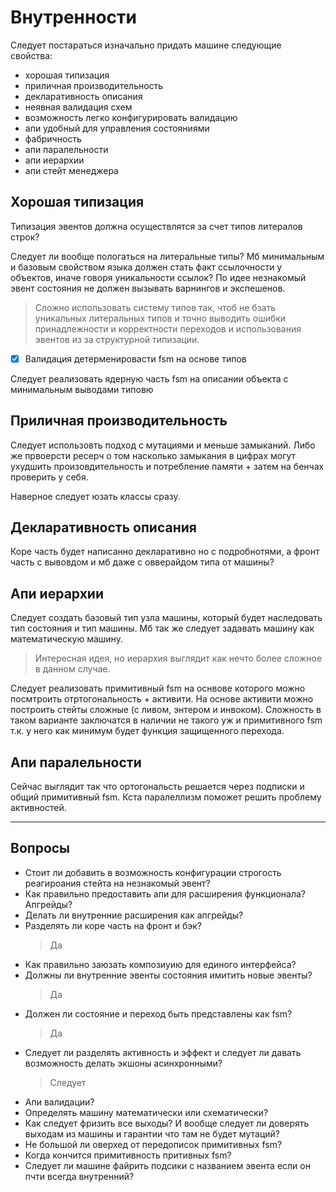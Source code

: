 # Внутренности

Следует постараться изначально придать машине следующие свойства:

- хорошая типизация
- приличная производительность
- декларативность описания
- неявная валидация схем
- возможность легко конфигурировать валидацию
- апи удобный для управления состояниями
- фабричность
- апи паралельности
- апи иерархии
- апи стейт менеджера

## Хорошая типизация

Типизация эвентов должна осуществлятся за счет типов литералов строк?

Следует ли вообще пологаться на литеральные типы? Мб минимальным и базовым свойством языка должен стать факт
ссылочности у объектов, иначе говоря уникальности ссылок? По идее незнакомый эвент состояния не должен
вызывать варнингов и экспешенов.

> Сложно использовать систему типов так, чтоб не бзать уникальных литеральных типов и точно выводить
> ошибки принадлежности и корректности переходов и использования эвентов из за структурной типизации.

- [x] Валидация детерменировасти fsm на основе типов

Следует реализовать ядерную часть fsm на описании объекта с минимальным выводами типовю

## Приличная производительность

Следует использовть подход с мутациями и меньше замыканий. Либо же првоерсти ресерч о том насколько замыкания в цифрах
могут ухудшить произовдительность и потребление памяти + затем на бенчах проверить у себя.

Наверное следует юзать классы сразу.

## Декларативность описания

Коре часть будет написанно декларативно но с подробнотями, а фронт часть с вывовдом и мб даже с овверайдом типа от машины?

## Апи иерархии

Следует создать базовый тип узла машины, который будет наследовать тип состояния и тип машины.
Мб так же следует задавать машину как математическую машину.

> Интересная идея, но иерархия выглядит как нечто более сложное в данном случае.

Следует реализовать примитивный fsm на оснвове которого можно посмтроить отртогональность + активити. На основе активити
можно построить стейты сложные (с ливом, энтером и инвоком). Сложность в таком варианте заключатся в наличии не такого
уж и примитивного fsm т.к. у него как минимум будет функция защищенного перехода.

## Апи паралельности

Сейчас выглядит так что ортогональсть решается через подписки и общий примитивный fsm. Кста паралеллизм поможет
решить проблему активностей.

---

## Вопросы

- Стоит ли добавить в возможность конфигурации строгость реагироания стейта на незнакомый эвент?
- Как правильно предоставить апи для расширения функционала? Апгрейды?
- Делать ли внутренние расширения как апгрейды?
- Разделять ли коре часть на фронт и бэк?
  > Да
- Как правильно заюзать композиуию для единого интерфейса?
- Должны ли внутренние эвенты состояния имитить новые эвенты?
  > Да
- Должен ли состояние и переход быть представлены как fsm?
  > Да
- Следует ли разделять активность и эффект и следует ли давать возможность делать экшоны асинхронными?
  > Следует
- Апи валидации?
- Определять машину математически или схематически?
- Как следует фризить все выходы? И вообще следует ли доверять выходам из машины и гарантии что там
  не будет мутаций?
- Не большой ли оверхед от передописок примитивных fsm?
- Когда кончится примитивность притивных fsm?
- Следует ли машине файрить подсики с названием эвента если он пчти всегда внутренний?
